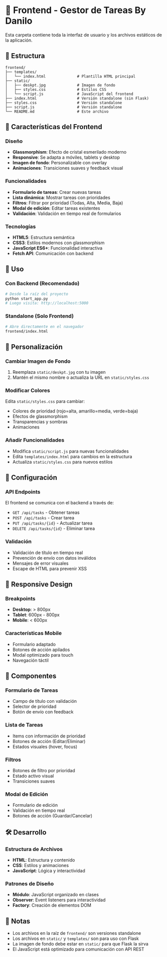 # 🎨 Frontend - Gestor de Tareas By Danilo

Esta carpeta contiene toda la interfaz de usuario y los archivos estáticos de la aplicación.

## 📁 Estructura

```
frontend/
├── templates/
│   └── index.html              # Plantilla HTML principal
├── static/
│   ├── deskpt.jpg              # Imagen de fondo
│   ├── styles.css              # Estilos CSS
│   └── script.js               # JavaScript del frontend
├── index.html                  # Versión standalone (sin Flask)
├── styles.css                  # Versión standalone
├── script.js                   # Versión standalone
└── README.md                   # Este archivo
```

## 🎨 Características del Frontend

### Diseño
- **Glassmorphism**: Efecto de cristal esmerilado moderno
- **Responsive**: Se adapta a móviles, tablets y desktop
- **Imagen de fondo**: Personalizable con overlay
- **Animaciones**: Transiciones suaves y feedback visual

### Funcionalidades
- **Formulario de tareas**: Crear nuevas tareas
- **Lista dinámica**: Mostrar tareas con prioridades
- **Filtros**: Filtrar por prioridad (Todas, Alta, Media, Baja)
- **Modal de edición**: Editar tareas existentes
- **Validación**: Validación en tiempo real de formularios

### Tecnologías
- **HTML5**: Estructura semántica
- **CSS3**: Estilos modernos con glassmorphism
- **JavaScript ES6+**: Funcionalidad interactiva
- **Fetch API**: Comunicación con backend

## 🚀 Uso

### Con Backend (Recomendado)
```bash
# Desde la raíz del proyecto
python start_app.py
# Luego visita: http://localhost:5000
```

### Standalone (Solo Frontend)
```bash
# Abre directamente en el navegador
frontend/index.html
```

## 🎨 Personalización

### Cambiar Imagen de Fondo
1. Reemplaza `static/deskpt.jpg` con tu imagen
2. Mantén el mismo nombre o actualiza la URL en `static/styles.css`

### Modificar Colores
Edita `static/styles.css` para cambiar:
- Colores de prioridad (rojo=alta, amarillo=media, verde=baja)
- Efectos de glassmorphism
- Transparencias y sombras
- Animaciones

### Añadir Funcionalidades
- Modifica `static/script.js` para nuevas funcionalidades
- Edita `templates/index.html` para cambios en la estructura
- Actualiza `static/styles.css` para nuevos estilos

## 🔧 Configuración

### API Endpoints
El frontend se comunica con el backend a través de:
- `GET /api/tasks` - Obtener tareas
- `POST /api/tasks` - Crear tarea
- `PUT /api/tasks/{id}` - Actualizar tarea
- `DELETE /api/tasks/{id}` - Eliminar tarea

### Validación
- Validación de título en tiempo real
- Prevención de envío con datos inválidos
- Mensajes de error visuales
- Escape de HTML para prevenir XSS

## 📱 Responsive Design

### Breakpoints
- **Desktop**: > 800px
- **Tablet**: 600px - 800px
- **Mobile**: < 600px

### Características Mobile
- Formulario adaptado
- Botones de acción apilados
- Modal optimizado para touch
- Navegación táctil

## 🎯 Componentes

### Formulario de Tareas
- Campo de título con validación
- Selector de prioridad
- Botón de envío con feedback

### Lista de Tareas
- Items con información de prioridad
- Botones de acción (Editar/Eliminar)
- Estados visuales (hover, focus)

### Filtros
- Botones de filtro por prioridad
- Estado activo visual
- Transiciones suaves

### Modal de Edición
- Formulario de edición
- Validación en tiempo real
- Botones de acción (Guardar/Cancelar)

## 🛠️ Desarrollo

### Estructura de Archivos
- **HTML**: Estructura y contenido
- **CSS**: Estilos y animaciones
- **JavaScript**: Lógica y interactividad

### Patrones de Diseño
- **Módulo**: JavaScript organizado en clases
- **Observer**: Event listeners para interactividad
- **Factory**: Creación de elementos DOM

## 📝 Notas

- Los archivos en la raíz de `frontend/` son versiones standalone
- Los archivos en `static/` y `templates/` son para uso con Flask
- La imagen de fondo debe estar en `static/` para que Flask la sirva
- El JavaScript está optimizado para comunicación con API REST 